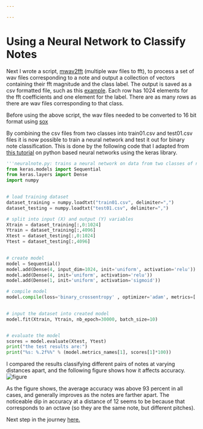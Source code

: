 ```yaml
---

---
```


Using a Neural Network to Classify Notes
=====

Next I wrote a script, [mwav2fft](https://github.com/shri-k/music-analysis/blob/master/src/mwav2fft.py) (multiple wav files to fft), to process a set of wav files corresponding to a note and output a collection of vectors containing their fft magnitude and the class label. The output is saved as a csv formatted file, such as this [example](https://github.com/shri-k/music-analysis/blob/master/src/class35.csv). Each row has 1024 elements for the fft coefficients and one element for the label. There are as many rows as there are wav files corresponding to that class.

Before using the above script, the wav files needed to be converted to 16 bit format using [sox](http://sox.sourceforge.net/)


By combining the csv files from two classes into train01.csv and test01.csv files it is now possible to train a neural network and test it out for binary note classification. This is done by the following code that I adapted from [this tutorial](https://machinelearningmastery.com/tutorial-first-neural-network-python-keras/) on python based neural networks using the keras library.
```python
'''neuralnote.py: trains a neural network on data from two classes of notes and evaluates its accuracy'''
from keras.models import Sequential
from keras.layers import Dense
import numpy

                
# load training dataset
dataset_training = numpy.loadtxt("train01.csv", delimiter=",")
dataset_testing = numpy.loadtxt("test01.csv", delimiter=",")                

# split into input (X) and output (Y) variables
Xtrain = dataset_training[:,0:1024]
Ytrain = dataset_training[:,4096]
Xtest = dataset_testing[:,0:1024]
Ytest = dataset_testing[:,4096]
                

# create model
model = Sequential()
model.add(Dense(4, input_dim=1024, init='uniform', activation='relu'))
model.add(Dense(4, init='uniform', activation='relu'))
model.add(Dense(1, init='uniform', activation='sigmoid'))

# compile model
model.compile(loss='binary_crossentropy' , optimizer='adam', metrics=['accuracy'])
                

# input the dataset into created model
model.fit(Xtrain, Ytrain, nb_epoch=30000, batch_size=10)


# evaluate the model
scores = model.evaluate(Xtest, Ytest)
print("the test results are:")
print("%s: %.2f%%" % (model.metrics_names[1], scores[1]*100))
```
I compared the results classifying different pairs of notes at varying distances apart, and the following figure shows how it affects accuracy. ![figure](https://raw.githubusercontent.com/shri-k/music-analysis/master/the-journey/images/noteclassificationresults1.png) 

As the figure shows, the average accuracy was above 93 percent in all cases, and generally improves as the notes are farther apart. The noticeable dip in accuracy at a distance of 12 seems to be because that corresponds to an octave (so they are the same note, but different pitches).


Next step in the journey [here.]()
